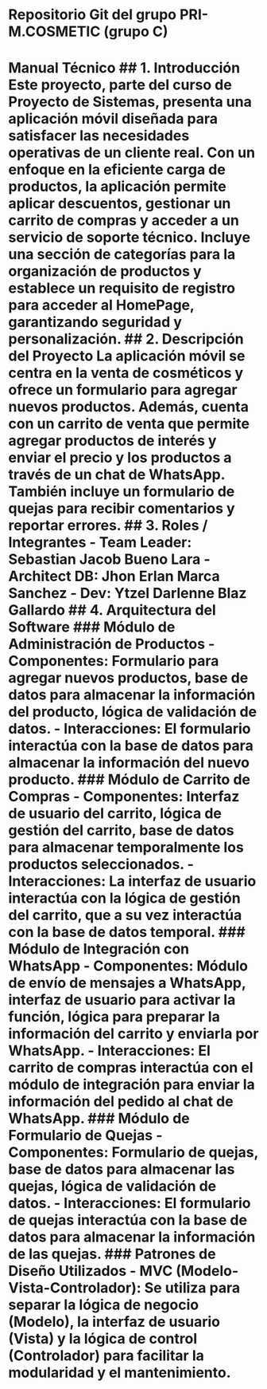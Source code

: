 # Repositorio Git del grupo PRI-M.COSMETIC (grupo C)
# Manual Técnico ## 1. Introducción Este proyecto, parte del curso de Proyecto de Sistemas, presenta una aplicación móvil diseñada para satisfacer las necesidades operativas de un cliente real. Con un enfoque en la eficiente carga de productos, la aplicación permite aplicar descuentos, gestionar un carrito de compras y acceder a un servicio de soporte técnico. Incluye una sección de categorías para la organización de productos y establece un requisito de registro para acceder al HomePage, garantizando seguridad y personalización. ## 2. Descripción del Proyecto La aplicación móvil se centra en la venta de cosméticos y ofrece un formulario para agregar nuevos productos. Además, cuenta con un carrito de venta que permite agregar productos de interés y enviar el precio y los productos a través de un chat de WhatsApp. También incluye un formulario de quejas para recibir comentarios y reportar errores. ## 3. Roles / Integrantes - Team Leader: Sebastian Jacob Bueno Lara - Architect DB: Jhon Erlan Marca Sanchez - Dev: Ytzel Darlenne Blaz Gallardo ## 4. Arquitectura del Software ### Módulo de Administración de Productos - **Componentes:** Formulario para agregar nuevos productos, base de datos para almacenar la información del producto, lógica de validación de datos. - **Interacciones:** El formulario interactúa con la base de datos para almacenar la información del nuevo producto. ### Módulo de Carrito de Compras - **Componentes:** Interfaz de usuario del carrito, lógica de gestión del carrito, base de datos para almacenar temporalmente los productos seleccionados. - **Interacciones:** La interfaz de usuario interactúa con la lógica de gestión del carrito, que a su vez interactúa con la base de datos temporal. ### Módulo de Integración con WhatsApp - **Componentes:** Módulo de envío de mensajes a WhatsApp, interfaz de usuario para activar la función, lógica para preparar la información del carrito y enviarla por WhatsApp. - **Interacciones:** El carrito de compras interactúa con el módulo de integración para enviar la información del pedido al chat de WhatsApp. ### Módulo de Formulario de Quejas - **Componentes:** Formulario de quejas, base de datos para almacenar las quejas, lógica de validación de datos. - **Interacciones:** El formulario de quejas interactúa con la base de datos para almacenar la información de las quejas. ### Patrones de Diseño Utilizados - **MVC (Modelo-Vista-Controlador):** Se utiliza para separar la lógica de negocio (Modelo), la interfaz de usuario (Vista) y la lógica de control (Controlador) para facilitar la modularidad y el mantenimiento.

